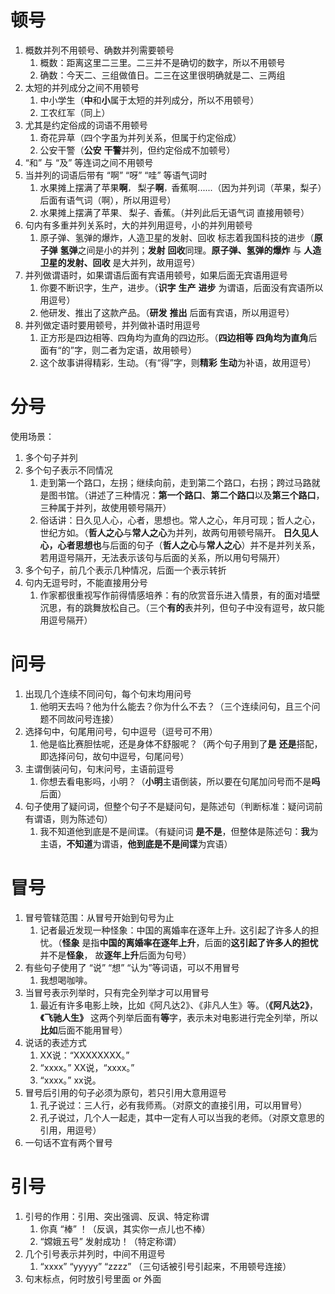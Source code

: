 # 顿号
1. 概数并列不用顿号、确数并列需要顿号
   1. 概数：距离这里二三里。二三并不是确切的数字，所以不用顿号
   2. 确数：今天二、三组做值日。二三在这里很明确就是二、三两组
2. 太短的并列成分之间不用顿号
   1. 中小学生（**中**和**小**属于太短的并列成分，所以不用顿号）
   2. 工农红军（同上）
3. 尤其是约定俗成的词语不用顿号
   1. 奇花异草（四个字虽为并列关系，但属于约定俗成）
   2. 公安干警（**公安** **干警**并列，但约定俗成不加顿号）
4. “和” 与 “及” 等连词之间不用顿号
5. 当并列的词语后带有 “啊” “呀” “哇” 等语气词时
   1. 水果摊上摆满了苹果**啊**`，` 梨子**啊**`，`香蕉啊......（因为并列词（苹果，梨子）后面有语气词（啊），所以用逗号）
   2. 水果摊上摆满了苹果`、` 梨子`、`香蕉。（并列此后无语气词 直接用顿号）
6. 句内有多重并列关系时，大的并列用逗号，小的并列用顿号
   1. 原子弹、氢弹的爆炸，人造卫星的发射、回收 标志着我国科技的进步（**原子弹** **氢弹**之间是小的并列；**发射** **回收**同理。**原子弹、氢弹的爆炸** 与 **人造卫星的发射、回收** 是大并列，故用逗号）
7. 并列做谓语时，如果谓语后面有宾语用顿号，如果后面无宾语用逗号
   1. 你要不断识字，生产，进步。（**识字** **生产** **进步** 为谓语，后面没有宾语所以用逗号）
   2. 他研发、推出了这款产品。（**研发** **推出** 后面有宾语，所以用逗号）
8. 并列做定语时要用顿号，并列做补语时用逗号
   1. 正方形是四边相等`、`四角均为直角的四边形。（**四边相等** **四角均为直角**后面有“的”字，则二者为定语，故用顿号）
   2. 这个故事讲得精彩`，`生动。（有“得”字，则**精彩** **生动**为补语，故用逗号）

# 分号
使用场景：
1. 多个句子并列
2. 多个句子表示不同情况
   1. 走到第一个路口，左拐；继续向前，走到第二个路口，右拐；跨过马路就是图书馆。（讲述了三种情况：**第一个路口**、**第二个路口**以及**第三个路口**，三种属于并列，故使用顿号隔开）
   2. 俗话讲：日久见人心，心者，思想也。常人之心，年月可现；哲人之心，世纪方如。（**哲人之心**与**常人之心**为并列，故两句用顿号隔开。 **日久见人心，心者思想也**与后面的句子（**哲人之心**与**常人之心**）并不是并列关系，若用逗号隔开，无法表示该句与后面的关系，所以用句号隔开）
3. 多个句子，前几个表示几种情况，后面一个表示转折
4. 句内无逗号时，不能直接用分号
   1. 作家都很重视写作前得情感培养：有的欣赏音乐进入情景，有的面对墙壁沉思，有的跳舞放松自己。（三个**有的**表并列，但句子中没有逗号，故只能用逗号隔开）

# 问号
1. 出现几个连续不同问句，每个句末均用问号
   1. 他明天去吗？他为什么能去？你为什么不去？（三个连续问句，且三个问题不同故问号连接）
2. 选择句中，句尾用问号，句中逗号（逗号可不用）
   1. 他是临比赛胆怯呢，还是身体不舒服呢？（两个句子用到了**是** **还是**搭配，即选择问句，故句中逗号，句尾问号）
3. 主谓倒装问句，句末问号，主语前逗号
   1. 你想去看电影吗，小明？（**小明**主语倒装，所以要在句尾加问号而不是**吗**后面）
4. 句子使用了疑问词，但整个句子不是疑问句，是陈述句（判断标准：疑问词前有谓语，则为陈述句）
   1. 我不知道他到底是不是间谍。（有疑问词 **是不是**，但整体是陈述句：**我**为主语，**不知道**为谓语，**他到底是不是间谍**为宾语）

# 冒号
1. 冒号管辖范围：从冒号开始到句号为止
   1. 记者最近发现一种怪象：中国的离婚率在逐年上升`。`这引起了许多人的担忧。（**怪象** 是指**中国的离婚率在逐年上升**，后面的**这引起了许多人的担忧**并不是**怪象**， 故**逐年上升**后面为句号）
2. 有些句子使用了 “说” “想” “认为”等词语，可以不用冒号
   1. 我想喝咖啡。
3. 当冒号表示列举时，只有完全列举才可以用冒号
   1. 最近有许多电影上映，比如《阿凡达2》、《非凡人生》等。（**《阿凡达2》**，**《飞驰人生》** 这两个列举后面有**等**字，表示未对电影进行完全列举，所以**比如**后面不能用冒号）
4. 说话的表述方式
   1. XX说：“XXXXXXXX。”
   2. “xxxx。” XX说，“xxxx。”
   3. “xxxx。” xx说。
5. 冒号后引用的句子必须为原句，若只引用大意用逗号
   1. 孔子说过：三人行，必有我师焉。（对原文的直接引用，可以用冒号）
   2. 孔子说过，几个人一起走，其中一定有人可以当我的老师。（对原文意思的引用，用逗号）
6. 一句话不宜有两个冒号

# 引号
1. 引号的作用：引用、突出强调、反讽、特定称谓
   1. 你真 “棒” ！（反讽，其实你一点儿也不棒）
   2. “嫦娥五号” 发射成功！（特定称谓）
2. 几个引号表示并列时，中间不用逗号
   1. “xxxx” “yyyyy” “zzzz” （三句话被引号引起来，不用顿号连接）
3. 句末标点，何时放引号里面 or 外面